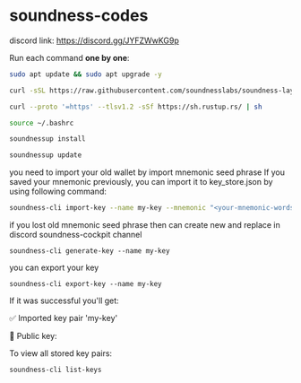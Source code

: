 # soundness-codes

discord link: https://discord.gg/JYFZWwKG9p

Run each command **one by one**:  

```sh
sudo apt update && sudo apt upgrade -y
```

```sh
curl -sSL https://raw.githubusercontent.com/soundnesslabs/soundness-layer/main/soundnessup/install | bash
```

```sh
curl --proto '=https' --tlsv1.2 -sSf https://sh.rustup.rs/ | sh
```

```sh
source ~/.bashrc
```

```sh
soundnessup install
```

```sh
soundnessup update
```

you need to import your old wallet by import mnemonic seed phrase 
If you saved your mnemonic previously, you can import it to key_store.json by using following command:
```sh
soundness-cli import-key --name my-key --mnemonic "<your‑mnemonic‑words>"

```
if you lost old  mnemonic seed phrase then can create new and replace in discord soundness-cockpit channel
```
soundness-cli generate-key --name my-key

```
you can export your key 
```
soundness-cli export-key --name my-key

```


If it was successful you'll get:

✅ Imported key pair 'my-key'

🔑 Public key:


To view all stored key pairs:
```sh
soundness-cli list-keys

```
